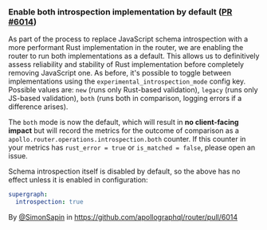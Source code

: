 ### Enable both introspection implementation by default ([PR #6014](https://github.com/apollographql/router/pull/6014))

As part of the process to replace JavaScript schema introspection with a more performant Rust implementation in the router, we are enabling the router to run both implementations as a default. This allows us to definitively assess reliability and stability of Rust implementation before completely removing JavaScript one. As before, it's possible to toggle between implementations using the `experimental_introspection_mode` config key. Possible values are: `new` (runs only Rust-based validation), `legacy` (runs only JS-based validation), `both` (runs both in comparison, logging errors if a difference arises).

The `both` mode is now the default, which will result in **no client-facing impact** but will record the metrics for the outcome of comparison as a `apollo.router.operations.introspection.both` counter. If this counter in your metrics has `rust_error = true` or `is_matched = false`, please open an issue.

Schema introspection itself is disabled by default, so the above has no effect unless it is enabled in configuration:

```yaml
supergraph:
  introspection: true
```

By [@SimonSapin](https://github.com/SimonSapin) in https://github.com/apollographql/router/pull/6014
